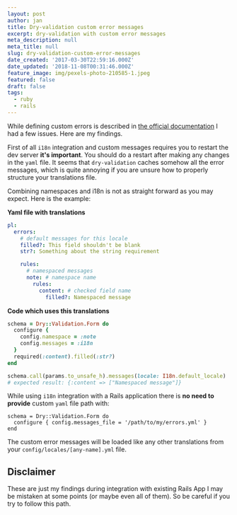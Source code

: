 ```yaml
---
layout: post
author: jan
title: Dry-validation custom error messages
excerpt: dry-validation with custom error messages
meta_description: null
meta_title: null
slug: dry-validation-custom-error-messages
date_created: '2017-03-30T22:59:16.000Z'
date_updated: '2018-11-08T00:31:46.000Z'
feature_image: img/pexels-photo-210585-1.jpeg
featured: false
draft: false
tags:
  - ruby
  - rails
---
```

While defining custom errors is described in [the official documentation](http://dry-rb.org/gems/dry-validation/error-messages/) I had a few issues. Here are my findings.

First of all `i18n` integration and custom messages requires you to restart the dev server **it's important**. You should do a restart after making any changes in the `yaml` file. It seems that `dry-validation` caches somehow all the error messages, which is quite annoying if you are unsure how to properly structure your translations file.

Combining namespaces and i18n is not as straight forward as you may expect. Here is the example:

**Yaml file with translations**
```yaml
pl:
  errors:
    # default messages for this locale
    filled?: This field shouldn't be blank
    str?: Something about the string requirement

    rules:
      # namespaced messages
      note: # namespace name
        rules:
          content: # checked field name
            filled?: Namespaced message
```

**Code which uses this translations**
```ruby
schema = Dry::Validation.Form do
  configure {
    config.namespace = :note
    config.messages = :i18n
  }
  required(:content).filled(:str?)
end

schema.call(params.to_unsafe_h).messages(locale: I18n.default_locale)
# expected result: {:content => ["Namespaced message"]}
```

While using `i18n` integration with a Rails application there is **no need to provide** custom `yaml` file path with:
```
schema = Dry::Validation.Form do
  configure { config.messages_file = '/path/to/my/errors.yml' }
end
```
The custom error messages will be loaded like any other translations from your `config/locales/[any-name].yml` file.


## Disclaimer

These are just my findings during integration with existing Rails App I may be mistaken at some points (or maybe even all of them). So be careful if you try to follow this path.
